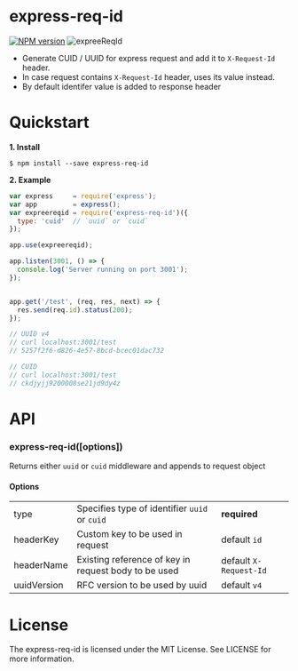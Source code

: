 # express-req-id
[![NPM version][npm-image]][npm-url] ![expreeReqId](https://github.com/rajeshkumaravel/express-req-id/workflows/express-req-id/badge.svg?branch=master)

- Generate CUID / UUID for express request and add it to `X-Request-Id` header.
- In case request contains `X-Request-Id` header, uses its value instead.
- By default identifer value is added to response header

# Quickstart

**1. Install**

```
$ npm install --save express-req-id
```

**2. Example**

```js
var express     = require('express');
var app         = express();
var expreereqid = require('express-req-id')({
  type: 'cuid'  // `uuid` or `cuid`
});

app.use(expreereqid);

app.listen(3001, () => {
  console.log('Server running on port 3001');
});


app.get('/test', (req, res, next) => {
  res.send(req.id).status(200);
});

// UUID v4
// curl localhost:3001/test
// 5257f2f6-d826-4e57-8bcd-bcec01dac732

// CUID
// curl localhost:3001/test
// ckdjyjj9200008se21jd9dy4z
```

# API

### express-req-id([options])

Returns either `uuid` or `cuid` middleware and appends to request object

#### Options

|  |  |  |
| --- | --- | --- |
| type | Specifies type of identifier `uuid` or `cuid` | **required**
| headerKey | Custom key to be used in request | default `id` |
| headerName | Existing reference of key in request body to be used | default `X-Request-Id` |
| uuidVersion | RFC version to be used by uuid | default `v4` |

# License

The express-req-id is licensed under the MIT License. See LICENSE for more information.

[npm-url]: https://npmjs.org/package/express-req-id
[npm-image]: http://img.shields.io/npm/v/express-req-id.svg
